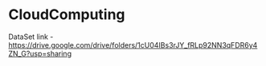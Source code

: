 # CloudComputing

DataSet link - https://drive.google.com/drive/folders/1cU04IBs3rJY_fRLp92NN3qFDR6y4ZN_G?usp=sharing
